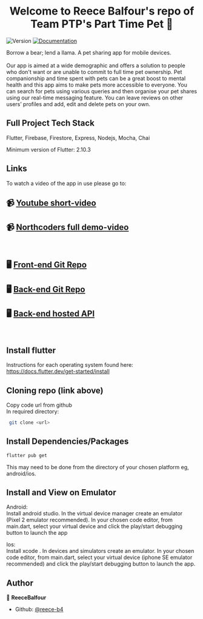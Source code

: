 <h1 align="center">Welcome to Reece Balfour's repo of Team PTP's Part Time Pet 👋</h1>
<p>
  <img alt="Version" src="https://img.shields.io/badge/version-1.0.0-blue.svg?cacheSeconds=2592000" />
  <a href="https://github.com/northcoders/be-nc-news#readme" target="_blank">
    <img alt="Documentation" src="https://img.shields.io/badge/documentation-yes-brightgreen.svg" />
  </a>
</p>

Borrow a bear; lend a llama. A pet sharing app for mobile devices.
 <br>
 <br>
Our app is aimed at a wide demographic and offers a solution to 
people who don't want or are unable to commit to full time pet 
ownership. Pet companionship and time spent with pets can be a 
great boost to mental health and this app aims to make pets more 
accessible to everyone.
You can search for pets using various queries and then organise 
your pet shares using our real-time messaging feature. You can 
leave reviews on other users’ profiles and add, edit and delete pets 
on your own.

## Full Project Tech Stack
Flutter, Firebase, Firestore, Express, Nodejs, Mocha, Chai

Minimum version of Flutter: 2.10.3<br>

## Links

To watch a video of the app in use please go to:
## 📹 [Youtube short-video](https://youtu.be/expn-N1t7L4)
## 📹 [Northcoders full demo-video](https://northcoders.com/projects/april-2022/part-time-pet)
<br>

## 🖥️ [Front-end Git Repo](https://github.com/reece-b4/nc_project)

## 🖥️ [Back-end Git Repo](https://github.com/reece-b4/nc-project-api) 
## 🖥️ [Back-end hosted API](https://nc-project-api.herokuapp.com/api/users)
 <br>

## Install flutter
Instructions for each operating system found here: <br>
https://docs.flutter.dev/get-started/install

## Cloning repo (link above)
Copy code url from github <br>
In required directory:
```sh
 git clone <url>
```

## Install Dependencies/Packages
```sh
flutter pub get
```
This may need to be done from the directory of your chosen platform eg, android/ios.

## Install and View on Emulator
Android: <br>
Install android studio. In the virtual device manager create an emulator (Pixel 2 emulator recommended). In your chosen code editor, from main.dart, select your virtual device and click the play/start debugging button to launch the app

Ios: <br>
Install xcode . In devices and simulators create an emulator. In your chosen code editor, from main.dart, select your virtual device (iphone SE emulator recommended) and click the play/start debugging button to launch the app.

## Author

👤 **ReeceBalfour**

* Github: [@reece-b4](https://github.com/reece-b4)

